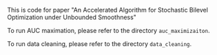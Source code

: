This is code for paper "An Accelerated Algorithm for Stochastic Bilevel Optimization under Unbounded Smoothness"

To run AUC maximation, please refer to the directory `auc_maximizaiton`.

To run data cleaning, please refer to the directory `data_cleaning`.